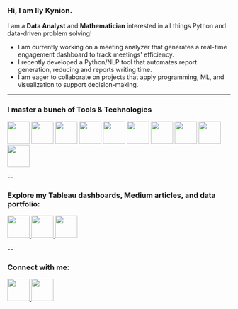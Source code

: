 ### Hi, I am Ily Kynion.  

I am a <b>Data Analyst</b> and <b>Mathematician</b> interested in all things Python and data-driven problem solving!</span>

- I am currently working on a meeting analyzer that generates a real-time engagement dashboard to track meetings' efficiency.
- I recently developed a Python/NLP tool that automates report generation, reducing and reports writing time.
- I am eager to collaborate on projects that apply programming, ML, and visualization to support decision-making.  

---

### I master a bunch of Tools & Technologies  

<p>
  <img src="https://cdn.jsdelivr.net/gh/devicons/devicon/icons/python/python-original.svg" width="50" height="50"/>
  <img src="https://cdn.jsdelivr.net/gh/devicons/devicon/icons/r/r-original.svg" width="50" height="50"/>
  <img src="https://cdn.jsdelivr.net/gh/devicons/devicon/icons/jupyter/jupyter-original.svg" width="50" height="50"/>
  <img src="https://cdn.jsdelivr.net/gh/devicons/devicon/icons/sqlite/sqlite-original.svg" width="50" height="50"/>
  <img src="https://cdn.jsdelivr.net/gh/devicons/devicon/icons/mysql/mysql-original.svg" width="50" height="50"/>
  <img src="https://cdn.jsdelivr.net/gh/devicons/devicon/icons/tableau/tableau-original.svg" width="50" height="50"/>
  <img src="https://cdn.jsdelivr.net/gh/devicons/devicon/icons/pandas/pandas-original.svg" width="50" height="50"/>
  <img src="https://cdn.jsdelivr.net/gh/devicons/devicon/icons/numpy/numpy-original.svg" width="50" height="50"/>
  <img src="https://cdn.jsdelivr.net/gh/devicons/devicon/icons/powerbi/powerbi-original.svg" width="50" height="50"/>
  <img src="https://cdn.jsdelivr.net/gh/devicons/devicon/icons/git/git-original.svg" width="50" height="50"/>
</p>

--

### Explore my Tableau dashboards, Medium articles, and data portfolio: 

<a href="https://your-portfolio-link.com">
  <img src="https://cdn.jsdelivr.net/gh/devicons/devicon/icons/html5/html5-original.svg" width="50" height="50"/>
</a>
<a href="https://public.tableau.com/app/profile/ily.kynion.coulibaly/vizzes">
  <img src="https://cdn.worldvectorlogo.com/logos/tableau-software.svg" width="50" height="50"/>
</a>
<a href="https://medium.com/@k.ilycoulibaly">
  <img src="https://upload.wikimedia.org/wikipedia/commons/e/ec/Medium_logo_Monogram.svg" width="50" height="50"/>
</a>

--

### Connect with me: 

<a href="https://www.linkedin.com/in/ily-kynion-coulibaly-05602a189/">
  <img src="https://cdn.jsdelivr.net/gh/devicons/devicon/icons/linkedin/linkedin-original.svg" width="50" height="50"/>
</a>
<a href="mailto:icoulibaly1@babson.edu">
    <img src="https://img.icons8.com/color/48/microsoft-outlook-2019.png" width="50" height="50"/>
  </a>

</p>


